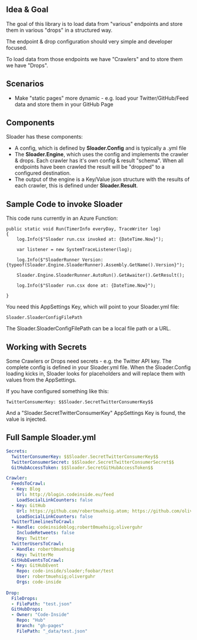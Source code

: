 ## Idea & Goal

The goal of this library is to load data from "various" endpoints and store them in various "drops" in a structured way. 

The endpoint & drop configuration should very simple and developer focused.

To load data from those endpoints we have "Crawlers" and to store them we have "Drops".

## Scenarios

* Make "static pages" more dynamic - e.g. load your Twitter/GitHub/Feed data and store them in your GitHub Page

## Components

Sloader has these components:

* A config, which is defined by __Sloader.Config__ and is typically a .yml file
* The __Sloader.Engine__, which uses the config and implements the crawler & drops. Each crawler has it's own config & result "schema". When all endpoints have been crawled the result will be "dropped" to a configured destination.
* The output of the engine is a Key/Value json structure with the results of each crawler, this is defined under __Sloader.Result__.

## Sample Code to invoke Sloader 

This code runs currently in an Azure Function:

```
public static void Run(TimerInfo everyDay, TraceWriter log)
{
    log.Info($"Sloader run.csx invoked at: {DateTime.Now}");    

    var listener = new SystemTraceListener(log);

    log.Info($"SloaderRunner Version: {typeof(Sloader.Engine.SloaderRunner).Assembly.GetName().Version}");       

    Sloader.Engine.SloaderRunner.AutoRun().GetAwaiter().GetResult();

    log.Info($"Sloader run.csx done at: {DateTime.Now}");    

}
```

You need this AppSettings Key, which will point to your Sloader.yml file:

    Sloader.SloaderConfigFilePath

The Sloader.SloaderConfigFilePath can be a local file path or a URL.

## Working with Secrets

Some Crawlers or Drops need secrets - e.g. the Twitter API key. The complete config is defined in your Sloader.yml file. 
When the Sloader.Config loading kicks in, Sloader looks for placeholders and will replace them with values from the AppSettings.

If you have configured something like this:

    TwitterConsumerKey: $$Sloader.SecretTwitterConsumerKey$$

And a "Sloader.SecretTwitterConsumerKey" AppSettings Key is found, the value is injected.

## Full Sample Sloader.yml

```yml
Secrets:
  TwitterConsumerKey: $$Sloader.SecretTwitterConsumerKey$$
  TwitterConsumerSecret: $$Sloader.SecretTwitterConsumerSecret$$
  GitHubAccessToken: $$Sloader.SecretGitHubAccessToken$$

Crawler:
  FeedsToCrawl:
  - Key: Blog
    Url: http://blogin.codeinside.eu/feed
    LoadSocialLinkCounters: false
  - Key: GitHub
    Url: https://github.com/robertmuehsig.atom; https://github.com/oliverguhr.atom
    LoadSocialLinkCounters: false
  TwitterTimelinesToCrawl:
  - Handle: codeinsideblog;robert0muehsig;oliverguhr
    IncludeRetweets: false
    Key: Twitter
  TwitterUsersToCrawl:
  - Handle: robert0muehsig
    Key: TwitterMe
  GitHubEventsToCrawl:
  - Key: GitHubEvent
    Repo: code-inside/sloader;foobar/test
	User: robertmuehsig;oliverguhr
	Orgs: code-inside
    
Drop:
  FileDrops:
  - FilePath: "test.json"
  GitHubDrops:
  - Owner: "Code-Inside"
    Repo: "Hub"
    Branch: "gh-pages"
    FilePath: "_data/test.json"
```
